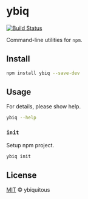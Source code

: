# ybiq

[![Build Status](https://travis-ci.org/ybiquitous/ybiq.svg?branch=master)](https://travis-ci.org/ybiquitous/ybiq)

Command-line utilities for `npm`.

## Install

```sh
npm install ybiq --save-dev
```

## Usage

For details, please show help.

```sh
ybiq --help
```

### `init`

Setup npm project.

```sh
ybiq init
```

## License

[MIT](LICENSE) © ybiquitous
